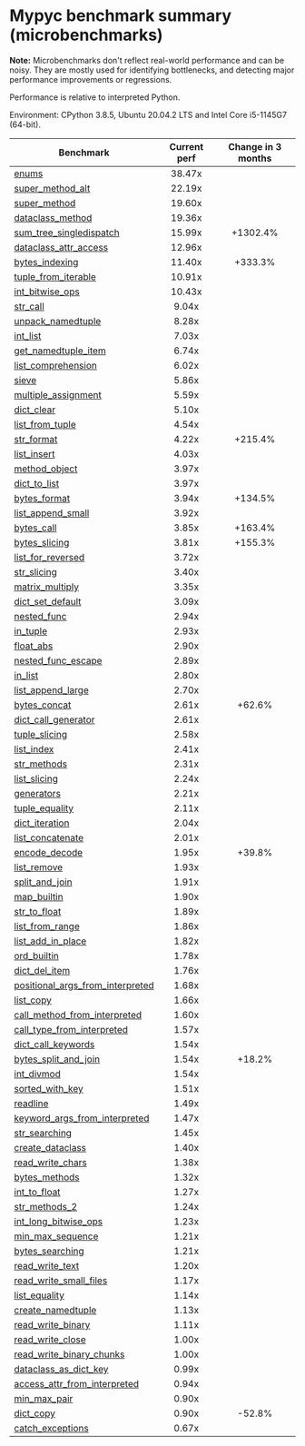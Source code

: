 # Mypyc benchmark summary (microbenchmarks)

**Note:** Microbenchmarks don't reflect real-world performance and can be noisy.
           They are mostly used for identifying bottlenecks, and detecting major performance
           improvements or regressions.

Performance is relative to interpreted Python.

Environment: CPython 3.8.5, Ubuntu 20.04.2 LTS and Intel Core i5-1145G7 (64-bit).

| Benchmark | Current perf | Change in 3 months |
| --- | :---: | :---: |
| [enums](benchmarks/enums.md) | 38.47x |  |
| [super_method_alt](benchmarks/super_method_alt.md) | 22.19x |  |
| [super_method](benchmarks/super_method.md) | 19.60x |  |
| [dataclass_method](benchmarks/dataclass_method.md) | 19.36x |  |
| [sum_tree_singledispatch](benchmarks/sum_tree_singledispatch.md) | 15.99x | +1302.4% |
| [dataclass_attr_access](benchmarks/dataclass_attr_access.md) | 12.96x |  |
| [bytes_indexing](benchmarks/bytes_indexing.md) | 11.40x | +333.3% |
| [tuple_from_iterable](benchmarks/tuple_from_iterable.md) | 10.91x |  |
| [int_bitwise_ops](benchmarks/int_bitwise_ops.md) | 10.43x |  |
| [str_call](benchmarks/str_call.md) | 9.04x |  |
| [unpack_namedtuple](benchmarks/unpack_namedtuple.md) | 8.28x |  |
| [int_list](benchmarks/int_list.md) | 7.03x |  |
| [get_namedtuple_item](benchmarks/get_namedtuple_item.md) | 6.74x |  |
| [list_comprehension](benchmarks/list_comprehension.md) | 6.02x |  |
| [sieve](benchmarks/sieve.md) | 5.86x |  |
| [multiple_assignment](benchmarks/multiple_assignment.md) | 5.59x |  |
| [dict_clear](benchmarks/dict_clear.md) | 5.10x |  |
| [list_from_tuple](benchmarks/list_from_tuple.md) | 4.54x |  |
| [str_format](benchmarks/str_format.md) | 4.22x | +215.4% |
| [list_insert](benchmarks/list_insert.md) | 4.03x |  |
| [method_object](benchmarks/method_object.md) | 3.97x |  |
| [dict_to_list](benchmarks/dict_to_list.md) | 3.97x |  |
| [bytes_format](benchmarks/bytes_format.md) | 3.94x | +134.5% |
| [list_append_small](benchmarks/list_append_small.md) | 3.92x |  |
| [bytes_call](benchmarks/bytes_call.md) | 3.85x | +163.4% |
| [bytes_slicing](benchmarks/bytes_slicing.md) | 3.81x | +155.3% |
| [list_for_reversed](benchmarks/list_for_reversed.md) | 3.72x |  |
| [str_slicing](benchmarks/str_slicing.md) | 3.40x |  |
| [matrix_multiply](benchmarks/matrix_multiply.md) | 3.35x |  |
| [dict_set_default](benchmarks/dict_set_default.md) | 3.09x |  |
| [nested_func](benchmarks/nested_func.md) | 2.94x |  |
| [in_tuple](benchmarks/in_tuple.md) | 2.93x |  |
| [float_abs](benchmarks/float_abs.md) | 2.90x |  |
| [nested_func_escape](benchmarks/nested_func_escape.md) | 2.89x |  |
| [in_list](benchmarks/in_list.md) | 2.80x |  |
| [list_append_large](benchmarks/list_append_large.md) | 2.70x |  |
| [bytes_concat](benchmarks/bytes_concat.md) | 2.61x | +62.6% |
| [dict_call_generator](benchmarks/dict_call_generator.md) | 2.61x |  |
| [tuple_slicing](benchmarks/tuple_slicing.md) | 2.58x |  |
| [list_index](benchmarks/list_index.md) | 2.41x |  |
| [str_methods](benchmarks/str_methods.md) | 2.31x |  |
| [list_slicing](benchmarks/list_slicing.md) | 2.24x |  |
| [generators](benchmarks/generators.md) | 2.21x |  |
| [tuple_equality](benchmarks/tuple_equality.md) | 2.11x |  |
| [dict_iteration](benchmarks/dict_iteration.md) | 2.04x |  |
| [list_concatenate](benchmarks/list_concatenate.md) | 2.01x |  |
| [encode_decode](benchmarks/encode_decode.md) | 1.95x | +39.8% |
| [list_remove](benchmarks/list_remove.md) | 1.93x |  |
| [split_and_join](benchmarks/split_and_join.md) | 1.91x |  |
| [map_builtin](benchmarks/map_builtin.md) | 1.90x |  |
| [str_to_float](benchmarks/str_to_float.md) | 1.89x |  |
| [list_from_range](benchmarks/list_from_range.md) | 1.86x |  |
| [list_add_in_place](benchmarks/list_add_in_place.md) | 1.82x |  |
| [ord_builtin](benchmarks/ord_builtin.md) | 1.78x |  |
| [dict_del_item](benchmarks/dict_del_item.md) | 1.76x |  |
| [positional_args_from_interpreted](benchmarks/positional_args_from_interpreted.md) | 1.68x |  |
| [list_copy](benchmarks/list_copy.md) | 1.66x |  |
| [call_method_from_interpreted](benchmarks/call_method_from_interpreted.md) | 1.60x |  |
| [call_type_from_interpreted](benchmarks/call_type_from_interpreted.md) | 1.57x |  |
| [dict_call_keywords](benchmarks/dict_call_keywords.md) | 1.54x |  |
| [bytes_split_and_join](benchmarks/bytes_split_and_join.md) | 1.54x | +18.2% |
| [int_divmod](benchmarks/int_divmod.md) | 1.54x |  |
| [sorted_with_key](benchmarks/sorted_with_key.md) | 1.51x |  |
| [readline](benchmarks/readline.md) | 1.49x |  |
| [keyword_args_from_interpreted](benchmarks/keyword_args_from_interpreted.md) | 1.47x |  |
| [str_searching](benchmarks/str_searching.md) | 1.45x |  |
| [create_dataclass](benchmarks/create_dataclass.md) | 1.40x |  |
| [read_write_chars](benchmarks/read_write_chars.md) | 1.38x |  |
| [bytes_methods](benchmarks/bytes_methods.md) | 1.32x |  |
| [int_to_float](benchmarks/int_to_float.md) | 1.27x |  |
| [str_methods_2](benchmarks/str_methods_2.md) | 1.24x |  |
| [int_long_bitwise_ops](benchmarks/int_long_bitwise_ops.md) | 1.23x |  |
| [min_max_sequence](benchmarks/min_max_sequence.md) | 1.21x |  |
| [bytes_searching](benchmarks/bytes_searching.md) | 1.21x |  |
| [read_write_text](benchmarks/read_write_text.md) | 1.20x |  |
| [read_write_small_files](benchmarks/read_write_small_files.md) | 1.17x |  |
| [list_equality](benchmarks/list_equality.md) | 1.14x |  |
| [create_namedtuple](benchmarks/create_namedtuple.md) | 1.13x |  |
| [read_write_binary](benchmarks/read_write_binary.md) | 1.11x |  |
| [read_write_close](benchmarks/read_write_close.md) | 1.00x |  |
| [read_write_binary_chunks](benchmarks/read_write_binary_chunks.md) | 1.00x |  |
| [dataclass_as_dict_key](benchmarks/dataclass_as_dict_key.md) | 0.99x |  |
| [access_attr_from_interpreted](benchmarks/access_attr_from_interpreted.md) | 0.94x |  |
| [min_max_pair](benchmarks/min_max_pair.md) | 0.90x |  |
| [dict_copy](benchmarks/dict_copy.md) | 0.90x | -52.8% |
| [catch_exceptions](benchmarks/catch_exceptions.md) | 0.67x |  |
